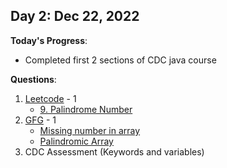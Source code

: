 <!-- 
### Day X: MMM DD, YYYY

**Today's Progress**:
-

**Questions**:
1. [Leetcode](https://leetcode.com/KushalDube/) - 0
2. [CodeChef](https://www.codechef.com/users/kushaldube02) - 0
3. [GFG](https://auth.geeksforgeeks.org/user/kushaldube02/) - 0
4. [Hackerrank](https://www.hackerrank.com/KushalDube) - 0

**Thoughts**:
-

**Link to work:**
-->

## Day 2: Dec 22, 2022

**Today's Progress**:
- Completed first 2 sections of CDC java course

**Questions**:
1. [Leetcode](https://leetcode.com/KushalDube/) - 1
    - [9. Palindrome Number](https://leetcode.com/problems/palindrome-number/description/)
2. [GFG](https://auth.geeksforgeeks.org/user/kushaldube02/) - 1
    - [Missing number in array](https://practice.geeksforgeeks.org/problems/missing-number-in-array1416)
    - [Palindromic Array](https://practice.geeksforgeeks.org/problems/palindromic-array-1587115620/)
4. CDC Assessment (Keywords and variables) 
